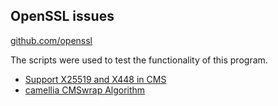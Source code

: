## OpenSSL issues

[github.com/openssl](https://github.com/openssl/openssl/issues)

The scripts were used to test the functionality of this program.

* [Support X25519 and X448 in CMS](https://github.com/openssl/openssl/issues/22388)
* [camellia CMSwrap Algorithm](https://github.com/openssl/openssl/issues/22464)
